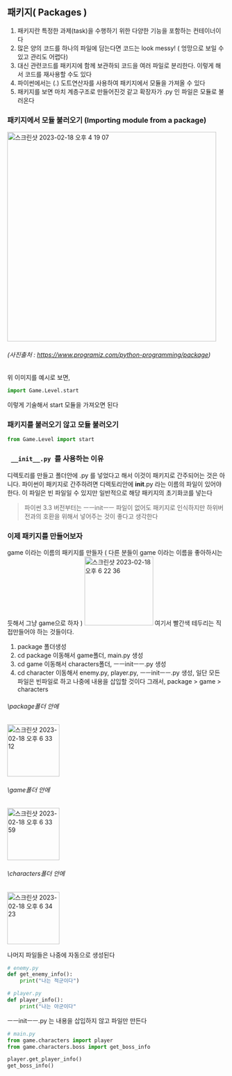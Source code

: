 ## 패키지( Packages )
1. 패키지란 특정한 과제(task)을 수행하기 위한 다양한 기능을 포함하는 컨테이너이다 
2. 많은 양의 코드를 하나의 파일에 담는다면 코드는 look messy! ( 엉망으로 보일 수 있고 관리도 어렵다)
3. 대신 관련코드를 패키지에 함께 보관하되 코드을 여러 파일로 분리한다. 이렇게 해서 코드를 재사용할 수도 있다
4. 파이썬에서는 (.) 도트연산자를 사용하여 패키지에서 모듈을 가져올 수 있다
5. 패키지를 보면 마치 계층구조로 만들어진것 같고 확장자가 .py 인 파일은 모듈로 불러온다


### 패키지에서 모듈 불러오기 (Importing module from a package)

   <img width="481" alt="스크린샷 2023-02-18 오후 4 19 07" src="https://user-images.githubusercontent.com/48478079/219850054-33783a32-262f-4e6b-a3c2-f915d48cb64a.png">


###### (사진출처 : https://www.programiz.com/python-programming/package)

위 이미지를 예시로 보면, 
``` python
import Game.Level.start
```
이렇게 기술해서 start 모듈을 가져오면 된다

### 패키지를 불러오기 않고 모듈 불러오기

``` python
from Game.Level import start
```

### ```  __init__.py  ```를 사용하는 이유
디렉토리를 만들고 폴더안에 .py 를 넣었다고 해서 이것이 패키지로 간주되어는 것은 아니다. 파이썬이 패키지로 간주하려면 디렉토리안에 __init__.py 라는 이름의 파일이 있어야 한다. 이 파일은 빈 파일일 수 있지만 일반적으로 해당 패키지의 초기화코를 넣는다
> 파이썬 3.3 버전부터는 ㅡㅡinitㅡㅡ 파일이 없어도 패키지로 인식하지만 하위버전과의 호환을 위해서 넣어주는 것이 좋다고 생각한다

### 이제 패키지를 만들어보자
game 이라는 이름의 패키지를 만들자 ( 다른 분들이 game 이라는 이름을 좋아하시는 듯해서 그냥 game으로 하자 )
<img width="158" alt="스크린샷 2023-02-18 오후 6 22 36" src="https://user-images.githubusercontent.com/48478079/219852867-102e3080-5442-49f6-a97d-3b921b5a920b.png">
여기서 빨간색 테두리는 직접만들어야 하는 것들이다.
1) package 폴더생성
2) cd package 이동해서 game폴더, main.py 생성
3) cd game 이동해서 characters폴더, ㅡㅡinitㅡㅡ.py 생성
4) cd character 이동해서 enemy.py, player.py, ㅡㅡinitㅡㅡ.py 생성, 일단 모든 파일은 빈파일로 하고 나중에 내용을 삽입할 것이다
그래서, package > game > characters 
###### \package폴더 안에   
<img width="120" alt="스크린샷 2023-02-18 오후 6 33 12" src="https://user-images.githubusercontent.com/48478079/219853099-dbf7411a-7b4c-4f89-8b23-5b232717511e.png">   

###### \game폴더 안에  
<img width="120" alt="스크린샷 2023-02-18 오후 6 33 59" src="https://user-images.githubusercontent.com/48478079/219853113-610bc9f7-52f2-4b89-9482-b088e69d4290.png">   

###### \characters폴더 안에  
<img width="120" alt="스크린샷 2023-02-18 오후 6 34 23" src="https://user-images.githubusercontent.com/48478079/219853183-45eee245-e8f7-4411-896b-ce9823a8b451.png">

나머지 파일들은 나중에 자동으로 생성된다 


``` python
# enemy.py 
def get_enemy_info():
    print("나는 적군이다")
```

``` python
# player.py
def player_info():
    print("나는 아군이다"
```

ㅡㅡinitㅡㅡ.py 는 내용을 삽입하지 않고 파일만 만든다


``` python
# main.py
from game.characters import player
from game.characters.boss import get_boss_info

player.get_player_info()
get_boss_info()

```

``` python

```
